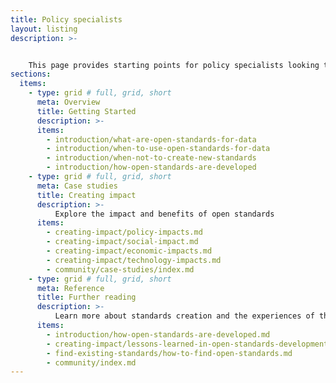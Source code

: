```yaml
---
title: Policy specialists
layout: listing
description: >- 


    This page provides starting points for policy specialists looking to understand more about open standards for data
sections:
  items:
    - type: grid # full, grid, short
      meta: Overview
      title: Getting Started
      description: >-
      items:
        - introduction/what-are-open-standards-for-data
        - introduction/when-to-use-open-standards-for-data        
        - introduction/when-not-to-create-new-standards
        - introduction/how-open-standards-are-developed
    - type: grid # full, grid, short
      meta: Case studies
      title: Creating impact
      description: >-
          Explore the impact and benefits of open standards 
      items:
        - creating-impact/policy-impacts.md      
        - creating-impact/social-impact.md        
        - creating-impact/economic-impacts.md
        - creating-impact/technology-impacts.md 
        - community/case-studies/index.md
    - type: grid # full, grid, short
      meta: Reference
      title: Further reading
      description: >-
          Learn more about standards creation and the experiences of the standards community 
      items:
        - introduction/how-open-standards-are-developed.md
        - creating-impact/lessons-learned-in-open-standards-development.md
        - find-existing-standards/how-to-find-open-standards.md
        - community/index.md
---
```

